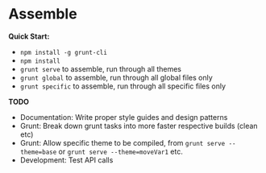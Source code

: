 # Assemble

**Quick Start:**

* `npm install -g grunt-cli`
* `npm install`
* `grunt serve` to assemble, run through all themes
* `grunt global` to assemble, run through all global files only
* `grunt specific` to assemble, run through all specific files only

**TODO**

* Documentation: Write proper style guides and design patterns
* Grunt: Break down grunt tasks into more faster respective builds (clean etc)
* Grunt: Allow specific theme to be compiled, from `grunt serve --theme=base` or `grunt serve --theme=moveVar1` etc.
* Development: Test API calls
